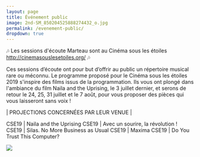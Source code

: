 ```yaml
---
layout: page
title: Événement public
image: 2nd-SM_850204525888274432_o.jpg
permalink: /evenement-public/
dropdown: true
---
```


🎶 Les sessions d'écoute Marteau sont au Cinéma sous les étoiles http://cinemasouslesetoiles.org/ 🎶

Ces sessions d’écoute ont pour but d’offrir au public un répertoire musical rare ou méconnu. Le programme proposé pour le Cinéma sous les étoiles 2019 s'inspire des films issus de la programmation. Ils vous ont plongé dans l'ambiance du film Naila and the Uprising, le 3 juillet dernier, et serons de retour le 24, 25, 31 juillet et le 7 août, pour vous proposer des pièces qui vous laisseront sans voix !

| PROJECTIONS CONCERNÉES PAR LEUR VENUE |

CSE19 | Naila and the Uprising
CSE19 | Avec un sourire, la révolution !
CSE19 | Silas. No More Business as Usual
CSE19 | Maxima
CSE19 | Do You Trust This Computer?


![]({{site.baseurl}}/img/2nd-SM-65241038_856968518006059_6133726693308760064_o.jpg)
